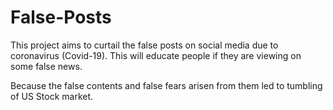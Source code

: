 # False-Posts

This project aims to curtail the false posts on social media due to coronavirus (Covid-19). This will educate people if they are viewing on some false news.

Because the false contents and false fears arisen from them led to tumbling of US Stock market.
